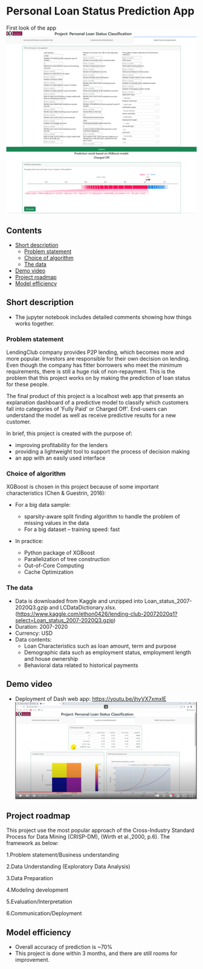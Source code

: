 # Personal Loan Status Prediction App

First look of the app
![app 1st](https://github.com/minhtrang4078/Personal-Loan-Status-Prediction-App/blob/main/images/app_1st_look.png)

## Contents

  - [Short description](#short-description)
    - [Problem statement](#problem-statement)
    - [Choice of algorithm](#choice-of-algorithm)
    - [The data](#the-data)
  - [Demo video](#demo-video)
  - [Project roadmap](#project-roadmap)
  - [Model efficiency](#model-efficiency)

## Short description
* The jupyter notebook includes detailed comments showing how things works together.

### Problem statement
LendingClub company provides P2P lending, which becomes more and more popular. Investors are responsible for their own decision on lending. Even though the company has fitter borrowers who meet the minimum requirements, there is still a huge risk of non-repayment. This is the problem that this project works on by making the prediction of loan status for these people.

The final product of this project is a localhost web app that presents an explanation dashboard of a predictive model to classify which customers fall into categories of 'Fully Paid' or Charged Off'. End-users can understand the model as well as receive predictive results for a new customer.

In brief, this project is created with the purpose of:

- improving profitability for the lenders
- providing a lightweight tool to support the process of decision making
- an app with an easily used interface

### Choice of algorithm

XGBoost is chosen in this project because of some important characteristics (Chen & Guestrin, 2016):
- For a big data sample:
  - sparsity-aware split finding algorithm to handle the problem of missing values in the data
  - For a big dataset – training speed: fast

- In practice:
  - Python package of XGBoost 
  - Parallelization of tree construction
  - Out-of-Core Computing 
  - Cache Optimization

### The data
- Data is downloaded from Kaggle and unzipped into Loan_status_2007-2020Q3.gzip and LCDataDictionary.xlsx.
 (https://www.kaggle.com/ethon0426/lending-club-20072020q1?select=Loan_status_2007-2020Q3.gzip)
- Duration: 2007-2020
- Currency: USD
- Data contents:
  - Loan Characteristics such as loan amount, term and purpose
  - Demographic data such as employment status, employment length and house ownership
  - Behavioral data related to historical payments
  
## Demo video
- Deployment of Dash web app:
https://youtu.be/jhyVX7xmxlE
[![Watch the video](https://github.com/minhtrang4078/Personal-Loan-Status-Prediction-App/blob/main/images/video.png)](https://youtu.be/jhyVX7xmxlE)

## Project roadmap
This project use the most popular approach of the Cross-Industry Standard Process for Data Mining (CRISP-DM), (Wirth et al.,2000, p.6). The framework as below:

1.Problem statement/Business understanding

2.Data Understanding (Exploratory Data Analysis)

3.Data Preparation

4.Modeling development

5.Evaluation/Interpretation

6.Communication/Deployment

## Model efficiency
- Overall accuracy of prediction is ~70%
- This project is done within 3 months, and there are still rooms for improvement.
